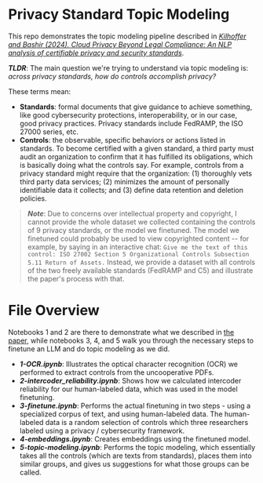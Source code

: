 # Privacy Standard Topic Modeling

This repo demonstrates the topic modeling pipeline described in *[Kilhoffer and Bashir (2024). Cloud Privacy Beyond Legal Compliance: An NLP analysis of certifiable privacy and security standards](https://ieeexplore.ieee.org/abstract/document/10631062)*.

***TLDR***: The main question we're trying to understand via topic modeling is: *across privacy standards, how do controls accomplish privacy?* 

These terms mean:

- **Standards**: formal documents that give guidance to achieve something, like good cybersecurity protections, interoperability, or in our case, good privacy practices. Privacy standards include FedRAMP, the ISO 27000 series, etc.
- **Controls**: the observable, specific behaviors or actions listed in standards. To become certified with a given standard, a third party must audit an organization to confirm that it has fulfilled its obligations, which is basically doing what the controls say. For example, controls from a privacy standard might require that the organization: (1) thoroughly vets third party data services; (2) minimizes the amount of personally identifiable data it collects; and (3) define data retention and deletion policies.

> ***Note***: Due to concerns over intellectual property and copyright, I cannot provide the whole dataset we collected containing the controls of 9 privacy standards, or the model we finetuned. The model we finetuned could probably be used to view copyrighted content -- for example, by saying in an interactive chat: `Give me the text of this control: ISO 27002 Section 5 Organizational Controls Subsection 5.11 Return of Assets.` Instead, we provide a dataset with all controls of the two freely available standards (FedRAMP and C5) and illustrate the paper's process with that.

# File Overview

Notebooks 1 and 2 are there to demonstrate what we described in [the paper](https://ieeexplore.ieee.org/abstract/document/10631062), while notebooks 3, 4, and 5 walk you through the necessary steps to finetune an LLM and do topic modeling as we did. 

- ***1-OCR.ipynb***: Illustrates the optical character recognition (OCR) we performed to extract controls from the uncooperative PDFs.
- ***2-intercoder_reliability.ipynb***: Shows how we calculated intercoder reliability for our human-labeled data, which was used in the model finetuning.
- ***3-finetune.ipynb***: Performs the actual finetuning in two steps - using a specialized corpus of text, and using human-labeled data. The human-labeled data is a random selection of controls which three researchers labeled using a privacy / cybersecurity framework.
- ***4-embeddings.ipynb***: Creates embeddings using the finetuned model.
- ***5-topic-modeling.ipynb***: Performs the topic modeling, which essentially takes all the controls (which are texts from standards), places them into similar groups, and gives us suggestions for what those groups can be called.
